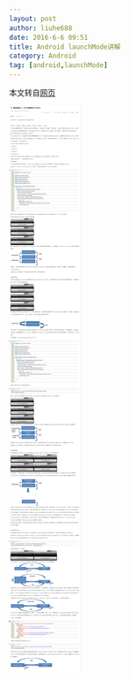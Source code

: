 ```yaml
---
layout: post
author: liuhe688
date: 2016-6-6 09:51
title: Android launchMode讲解
category: Android
tag: [android,launchMode]
---
```


本文转自[网页](http://blog.csdn.net/liuhe688/article/details/6754323)

<!-- more -->

![android launchMode](/public/img/android/android_launchMode.png)
